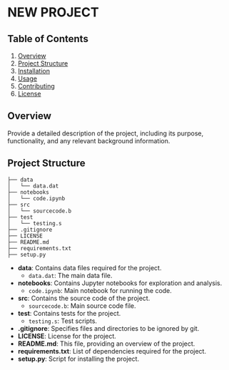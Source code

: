 # NEW PROJECT


## Table of Contents

1. [Overview](#overview)
2. [Project Structure](#project-structure)
3. [Installation](#installation)
4. [Usage](#usage)
5. [Contributing](#contributing)
6. [License](#license)

## Overview

Provide a detailed description of the project, including its purpose, functionality, and any relevant background information.

## Project Structure

```
├── data
│   └── data.dat
├── notebooks
│   └── code.ipynb
├── src
│   └── sourcecode.b
├── test
│   └── testing.s
├── .gitignore
├── LICENSE
├── README.md
├── requirements.txt
├── setup.py
```

- **data**: Contains data files required for the project.
  - `data.dat`: The main data file.
- **notebooks**: Contains Jupyter notebooks for exploration and analysis.
  - `code.ipynb`: Main notebook for running the code.
- **src**: Contains the source code of the project.
  - `sourcecode.b`: Main source code file.
- **test**: Contains tests for the project.
  - `testing.s`: Test scripts.
- **.gitignore**: Specifies files and directories to be ignored by git.
- **LICENSE**: License for the project.
- **README.md**: This file, providing an overview of the project.
- **requirements.txt**: List of dependencies required for the project.
- **setup.py**: Script for installing the project.
